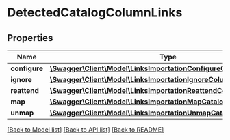 # DetectedCatalogColumnLinks

## Properties
Name | Type | Description | Notes
------------ | ------------- | ------------- | -------------
**configure** | [**\Swagger\Client\Model\LinksImportationConfigureCatalogColumnLink**](LinksImportationConfigureCatalogColumnLink.md) |  | [optional] 
**ignore** | [**\Swagger\Client\Model\LinksImportationIgnoreColumnLink**](LinksImportationIgnoreColumnLink.md) |  | [optional] 
**reattend** | [**\Swagger\Client\Model\LinksImportationReattendColumnLink**](LinksImportationReattendColumnLink.md) |  | [optional] 
**map** | [**\Swagger\Client\Model\LinksImportationMapCatalogColumnLink**](LinksImportationMapCatalogColumnLink.md) |  | [optional] 
**unmap** | [**\Swagger\Client\Model\LinksImportationUnmapCatalogColumnLink**](LinksImportationUnmapCatalogColumnLink.md) |  | [optional] 

[[Back to Model list]](../README.md#documentation-for-models) [[Back to API list]](../README.md#documentation-for-api-endpoints) [[Back to README]](../README.md)


